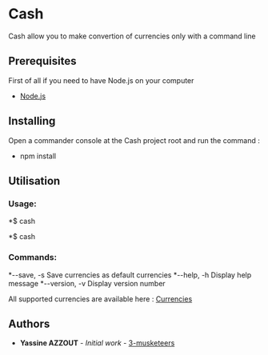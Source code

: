 # Cash

Cash allow you to make convertion of currencies only with a command line

## Prerequisites

First of all if you need to have Node.js on your computer

* [Node.js](https://nodejs.org/en/)

## Installing

Open a commander console at the Cash project root and run the command :

* npm install

## Utilisation

### Usage:

 *$ cash <amount> <currency>

 *$ cash <command>

### Commands:
*--save,  -s       Save currencies as default currencies
*--help,  -h       Display help message
*--version,  -v     Display version number

All supported currencies are available here : [Currencies](https://github.com/xxczaki/cash-cli/blob/master/lib/currencies.json)

## Authors

* **Yassine AZZOUT** - *Initial work* - [3-musketeers](https://github.com/92bondstreet/3-musketeers)



